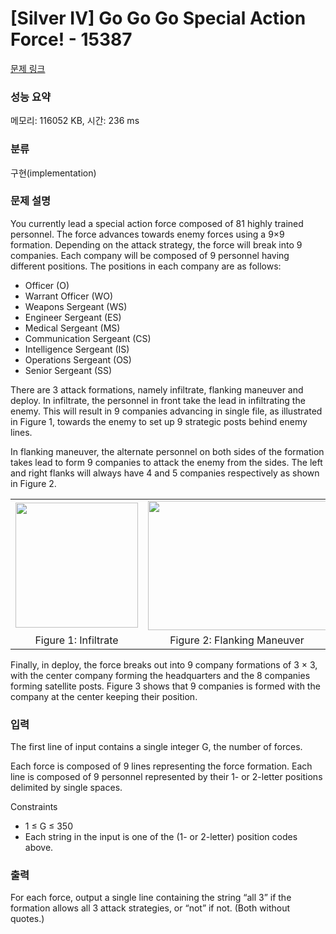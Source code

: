 # [Silver IV] Go Go Go Special Action Force! - 15387 

[문제 링크](https://www.acmicpc.net/problem/15387) 

### 성능 요약

메모리: 116052 KB, 시간: 236 ms

### 분류

구현(implementation)

### 문제 설명

<p>You currently lead a special action force composed of 81 highly trained personnel. The force advances towards enemy forces using a 9×9 formation. Depending on the attack strategy, the force will break into 9 companies. Each company will be composed of 9 personnel having different positions. The positions in each company are as follows:</p>

<ul>
	<li>Officer (O)</li>
	<li>Warrant Officer (WO)</li>
	<li>Weapons Sergeant (WS)</li>
	<li>Engineer Sergeant (ES)</li>
	<li>Medical Sergeant (MS)</li>
	<li>Communication Sergeant (CS)</li>
	<li>Intelligence Sergeant (IS)</li>
	<li>Operations Sergeant (OS)</li>
	<li>Senior Sergeant (SS)</li>
</ul>

<p>There are 3 attack formations, namely infiltrate, flanking maneuver and deploy. In infiltrate, the personnel in front take the lead in infiltrating the enemy. This will result in 9 companies advancing in single file, as illustrated in Figure 1, towards the enemy to set up 9 strategic posts behind enemy lines.</p>

<p>In flanking maneuver, the alternate personnel on both sides of the formation takes lead to form 9 companies to attack the enemy from the sides. The left and right flanks will always have 4 and 5 companies respectively as shown in Figure 2.</p>

<table class="table" style="width:100%">
	<tbody>
		<tr>
			<td style="text-align:center; width:33%"><img alt="" src="" style="height:200px; width:196px"></td>
			<td style="text-align:center; width:34%"><img alt="" src="" style="height:207px; width:285px"></td>
			<td style="text-align:center; width:33%"><img alt="" src="" style="height:181px; width:299px"></td>
		</tr>
		<tr>
			<td style="text-align:center; width:33%">Figure 1: Infiltrate</td>
			<td style="text-align:center; width:34%">Figure 2: Flanking Maneuver</td>
			<td style="text-align:center; width:33%">Figure 3: Deploy</td>
		</tr>
	</tbody>
</table>

<p>Finally, in deploy, the force breaks out into 9 company formations of 3 × 3, with the center company forming the headquarters and the 8 companies forming satellite posts. Figure 3 shows that 9 companies is formed with the company at the center keeping their position.</p>

### 입력 

 <p>The first line of input contains a single integer G, the number of forces.</p>

<p>Each force is composed of 9 lines representing the force formation. Each line is composed of 9 personnel represented by their 1- or 2-letter positions delimited by single spaces.</p>

<p>Constraints</p>

<ul>
	<li>1 ≤ G ≤ 350</li>
	<li>Each string in the input is one of the (1- or 2-letter) position codes above.</li>
</ul>

### 출력 

 <p>For each force, output a single line containing the string “all 3” if the formation allows all 3 attack strategies, or “not” if not. (Both without quotes.)</p>

